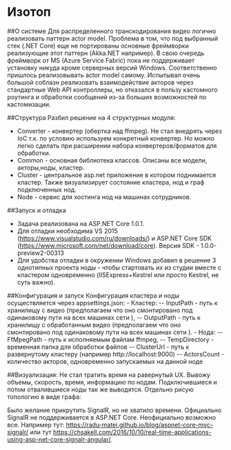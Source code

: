 # Изотоп

##О системе
	Для распределенного транскодирования видео логично реализовать паттерн actor model. Проблема в том, что под выбранный стек (.NET Core) еще не портированы основные фреймворки реализующие этот паттерн (Akka.NET например). В свою очередь фреймворк от MS (Azure Service Fabric) пока не поддерживает установку никуда кроме серверных версий Windows. Соответственно пришлось реализовывать actor model самому. Испытывал очень большой соблазн реализовать взаимодействие акторов через стандартные Web API контроллеры, но отказался в пользу каcтомного роутинга и обработки сообщений из-за больших возможностей по кастомизации.

##Структура
	Разбил решение на 4 структурных модуля: 
- Converter - конвертер (обертка над ffmpeg). Не стал внедрять через IoC т.к. по условию используем конкретный конвертер. Но можно легко сделать при расширении набора конвертеров/форматов для обработки.
- Common - основная библиотека классов. Описаны все модели, акторы,ноды, кластер.
- Cluster - центральное asp.net приложение в котором поднимается кластер. Также визуализирует состояние кластера, нод и граф подключенных нод.
- Node - сервис для хостинга нод на машинах сотрудников.

##Запуск и отладка
- Задача реализована на ASP.NET Core 1.0.1. 
- Для отладки необходима VS 2015 (https://www.visualstudio.com/ru/downloads/) и ASP.NET Core SDK (https://www.microsoft.com/net/download/core). Версия SDK - 1.0.0-preview2-00313
- Для удобства отладки в окружении Windows добавил в решение 3 однотипных проекта ноды - чтобы стартовать их из студии вместе с кластером одновременно (IISExpress+Kestrel или просто Kestrel, не суть важно).

##Конфигурация и запуск
	Конфигурация кластера и ноды осуществляется через appsettings.json:
	- Кластер:
	-- InputPath - путь к хранилищу с видео (предполагаем что оно смонтировано под одинаковому пути на всех машинах сети ),
	-- OutputPath - путь к хранилищу с обработанным видео (предполагаем что оно смонтировано под одинаковому пути на всех машинах сети ).
	- Нода:
	-- FfMpegPath - путь к исполняемым файлам ffmpeg,
	-- TempDirectory - временная папка для обработки файлов
	-- ClusterUrl - путь к развернутому кластеру (например http://localhost:9000)
	-- ActorsCount - количество акторов, одновременно запускаемых на данной ноде

##Визуализация:
	Не стал тратить время на равернутый UX. Вывожу объемы, скорость, время, информацию по нодам. Подключившиеся и потом отвалившиеся ноды так же выводятся. Отдельно рисую топологию в виде графа:
	
Было желание прикрутить SignalR, но не хватило времени. Официально SignalR не поддерживается в ASP.NET Core. Неофициально возможно все. Например тут: https://radu-matei.github.io/blog/aspnet-core-mvc-signalr/ или тут https://chsakell.com/2016/10/10/real-time-applications-using-asp-net-core-signalr-angular/. 